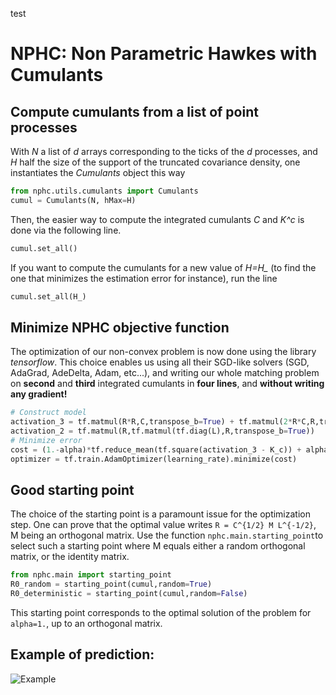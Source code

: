 test

# NPHC: Non Parametric Hawkes with Cumulants
## Compute cumulants from a list of point processes

With *N* a list of *d* arrays corresponding to the ticks of the *d* processes, and *H* half the size of the support of the truncated covariance density, one instantiates the *Cumulants* object this way
```python
from nphc.utils.cumulants import Cumulants
cumul = Cumulants(N, hMax=H)
```
Then, the easier way to compute the integrated cumulants *C* and *K^c* is done via the following line.
```python
cumul.set_all()
```
If you want to compute the cumulants for a new value of *H=H_* (to find the one that minimizes the estimation error for instance), run the line
```python
cumul.set_all(H_)
```

## Minimize NPHC objective function

The optimization of our non-convex problem is now done using the library *tensorflow*.
This choice enables us using all their SGD-like solvers (SGD, AdaGrad, AdeDelta, Adam, etc...), and writing our whole matching problem on **second** and **third** integrated cumulants in **four lines**, and **without writing any gradient!**
```python
# Construct model
activation_3 = tf.matmul(R*R,C,transpose_b=True) + tf.matmul(2*R*C,R,transpose_b=True) - tf.matmul(2*R*R,tf.matmul(tf.diag(L),R,transpose_b=True))
activation_2 = tf.matmul(R,tf.matmul(tf.diag(L),R,transpose_b=True))
# Minimize error
cost = (1.-alpha)*tf.reduce_mean(tf.square(activation_3 - K_c)) + alpha*tf.reduce_mean(tf.square(activation_2 - C))
optimizer = tf.train.AdamOptimizer(learning_rate).minimize(cost)
```


## Good starting point

The choice of the starting point is a paramount issue for the optimization step.
One can prove that the optimal value writes ``R = C^{1/2} M L^{-1/2}``, M being an orthogonal matrix.
Use the function ``nphc.main.starting_point``to select such a starting point where M equals either a random orthogonal matrix, or the identity matrix. 
```python
from nphc.main import starting_point
R0_random = starting_point(cumul,random=True)
R0_deterministic = starting_point(cumul,random=False)
```
This starting point corresponds to the optimal solution of the problem for ```alpha=1.```, up to an orthogonal matrix.

## Example of prediction:

![Example](http://i.imgur.com/44M8qct.png?1)

